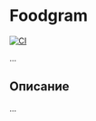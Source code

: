 # Foodgram

[![CI](https://github.com/BU-Marina/foodgram-project-react/actions/workflows/foodgram_workflow.yml/badge.svg?branch=master)](https://github.com/BU-Marina/foodgram-project-react/actions/workflows/foodgram_workflow.yml)

...

## Описание

...
